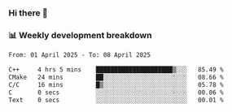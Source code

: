 ### Hi there 👋

### 📊 Weekly development breakdown
<!--START_SECTION:waka-->

```txt
From: 01 April 2025 - To: 08 April 2025

C++     4 hrs 5 mins    █████████████████████▒░░░   85.49 %
CMake   24 mins         ██░░░░░░░░░░░░░░░░░░░░░░░   08.66 %
C/C     16 mins         █▒░░░░░░░░░░░░░░░░░░░░░░░   05.78 %
C       0 secs          ░░░░░░░░░░░░░░░░░░░░░░░░░   00.06 %
Text    0 secs          ░░░░░░░░░░░░░░░░░░░░░░░░░   00.01 %
```

<!--END_SECTION:waka-->
